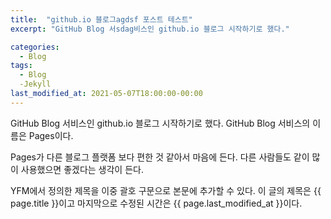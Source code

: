 ```yaml
---
title:  "github.io 블로그agdsf 포스트 테스트"
excerpt: "GitHub Blog 서sdag비스인 github.io 블로그 시작하기로 했다."

categories:
  - Blog
tags:
  - Blog
  -Jekyll
last_modified_at: 2021-05-07T18:00:00-00:00
---
```


GitHub Blog 서비스인 github.io 블로그 시작하기로 했다.
GitHub Blog 서비스의 이름은 Pages이다.

Pages가 다른 블로그 플랫폼 보다 편한 것 같아서 마음에 든다.
다른 사람들도 같이 많이 사용했으면 좋겠다는 생각이 든다.

YFM에서 정의한 제목을 이중 괄호 구문으로 본문에 추가할 수 있다.
이 글의 제목은 {{ page.title }}이고
마지막으로 수정된 시간은 {{ page.last_modified_at }}이다.
